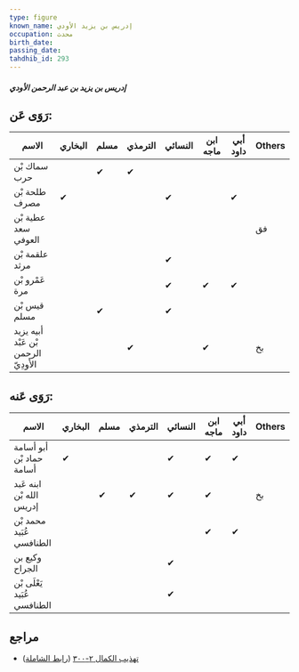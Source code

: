 ```yaml
---
type: figure
known_name: إدريس بن يزيد الأودي
occupation: محدث
birth_date:
passing_date:
tahdhib_id: 293
---
```

##### إدريس بن يزيد بن عبد الرحمن الأودي

## رَوَى عَن:
| الاسم                                | البخاري | مسلم | الترمذي | النسائي | ابن ماجه | أبي داود | Others |
| ------------------------------------ | ------- | ---- | ------- | ------- | -------- | -------- | ------ |
| سماك بْن حرب                         |         | ✔    | ✔       |         |          |          |        |
| طلحة بْن مصرف                        | ✔       |      |         | ✔       |          | ✔        |        |
| عطية بْن سعد العوفي                  |         |      |         |         |          |          | فق     |
| علقمة بْن مرثد                       |         |      |         | ✔       |          |          |        |
| عَمْرو بْن مرة                       |         |      |         | ✔       | ✔        | ✔        |        |
| قيس بْن مسلم                         |         | ✔    |         | ✔       |          |          |        |
| أبيه يزيد بْن عَبْد الرحمن الأَودِيّ |         |      | ✔       |         | ✔        |          | بخ     |
## رَوَى عَنه:
| الاسم                       | البخاري | مسلم | الترمذي | النسائي | ابن ماجه | أبي داود | Others |
| --------------------------- | ------- | ---- | ------- | ------- | -------- | -------- | ------ |
| أبو أسامة حماد بْن أسامة    | ✔       |      |         | ✔       | ✔        | ✔        |        |
| ابنه عَبد الله بْن إدريس    |         | ✔    | ✔       | ✔       | ✔        |          | بخ     |
| محمد بْن عُبَيد الطنافسي    |         |      |         |         | ✔        | ✔        |        |
| وكيع بن الجراح              |         |      |         | ✔       |          |          |        |
| يَعْلَى بْن عُبَيد الطنافسي |         |      |         | ✔       |          |          |        |
## مراجع
- [تهذيب الكمال ٢-٣٠٠](obsidian://open?vault=Tahdhib-al-Kamal&file=Figures/٢٩٣-إدريس%20بن%20يزيد%20بن%20عبد%20الرحمن%20الأودي) ([رابط الشاملة](https://shamela.ws/book/3722/781))